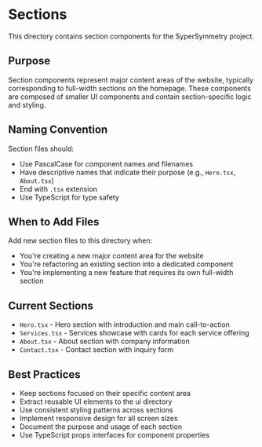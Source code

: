 # Sections

This directory contains section components for the SyperSymmetry project.

## Purpose
Section components represent major content areas of the website, typically corresponding to full-width sections on the homepage. These components are composed of smaller UI components and contain section-specific logic and styling.

## Naming Convention
Section files should:
- Use PascalCase for component names and filenames
- Have descriptive names that indicate their purpose (e.g., `Hero.tsx`, `About.tsx`)
- End with `.tsx` extension
- Use TypeScript for type safety

## When to Add Files
Add new section files to this directory when:
- You're creating a new major content area for the website
- You're refactoring an existing section into a dedicated component
- You're implementing a new feature that requires its own full-width section

## Current Sections
- `Hero.tsx` - Hero section with introduction and main call-to-action
- `Services.tsx` - Services showcase with cards for each service offering
- `About.tsx` - About section with company information
- `Contact.tsx` - Contact section with inquiry form

## Best Practices
- Keep sections focused on their specific content area
- Extract reusable UI elements to the ui directory
- Use consistent styling patterns across sections
- Implement responsive design for all screen sizes
- Document the purpose and usage of each section
- Use TypeScript props interfaces for component properties
